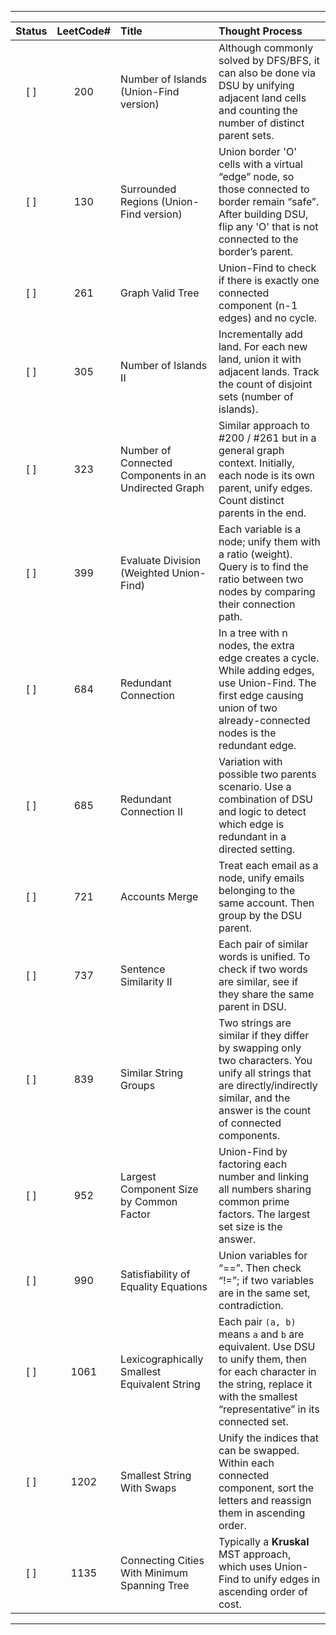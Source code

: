
---

|  Status   | LeetCode# | Title                                                 | Thought Process                                                                                                                                                                             |
|:---:|:------------:|:------------------------------------------------------|:--------------------------------------------------------------------------------------------------------------------------------------------------------------------------------------------|
| [ ] | 200          | Number of Islands (Union-Find version)                | Although commonly solved by DFS/BFS, it can also be done via DSU by unifying adjacent land cells and counting the number of distinct parent sets.                                           |
| [ ] | 130          | Surrounded Regions (Union-Find version)               | Union border 'O' cells with a virtual “edge” node, so those connected to border remain “safe”. After building DSU, flip any 'O' that is not connected to the border’s parent.               |
| [ ] | 261          | Graph Valid Tree                                      | Union-Find to check if there is exactly one connected component (n-1 edges) and no cycle.                                                                                                   |
| [ ] | 305          | Number of Islands II                                  | Incrementally add land. For each new land, union it with adjacent lands. Track the count of disjoint sets (number of islands).                                                              |
| [ ] | 323          | Number of Connected Components in an Undirected Graph | Similar approach to #200 / #261 but in a general graph context. Initially, each node is its own parent, unify edges. Count distinct parents in the end.                                     |
| [ ] | 399          | Evaluate Division (Weighted Union-Find)               | Each variable is a node; unify them with a ratio (weight). Query is to find the ratio between two nodes by comparing their connection path.                                                 |
| [ ] | 684          | Redundant Connection                                  | In a tree with n nodes, the extra edge creates a cycle. While adding edges, use Union-Find. The first edge causing union of two already-connected nodes is the redundant edge.              |
| [ ] | 685          | Redundant Connection II                               | Variation with possible two parents scenario. Use a combination of DSU and logic to detect which edge is redundant in a directed setting.                                                   |
| [ ] | 721          | Accounts Merge                                        | Treat each email as a node, unify emails belonging to the same account. Then group by the DSU parent.                                                                                       |
| [ ] | 737          | Sentence Similarity II                                | Each pair of similar words is unified. To check if two words are similar, see if they share the same parent in DSU.                                                                         |
| [ ] | 839          | Similar String Groups                                 | Two strings are similar if they differ by swapping only two characters. You unify all strings that are directly/indirectly similar, and the answer is the count of connected components.    |
| [ ] | 952          | Largest Component Size by Common Factor               | Union-Find by factoring each number and linking all numbers sharing common prime factors. The largest set size is the answer.                                                               |
| [ ] | 990          | Satisfiability of Equality Equations                  | Union variables for “==”. Then check “!=”; if two variables are in the same set, contradiction.                                                                                             |
| [ ] | 1061         | Lexicographically Smallest Equivalent String          | Each pair `(a, b)` means `a` and `b` are equivalent. Use DSU to unify them, then for each character in the string, replace it with the smallest “representative” in its connected set.      |
| [ ] | 1202         | Smallest String With Swaps                            | Unify the indices that can be swapped. Within each connected component, sort the letters and reassign them in ascending order.                                                              |
| [ ] | 1135         | Connecting Cities With Minimum Spanning Tree          | Typically a **Kruskal** MST approach, which uses Union-Find to unify edges in ascending order of cost.                                                                                      |

---

